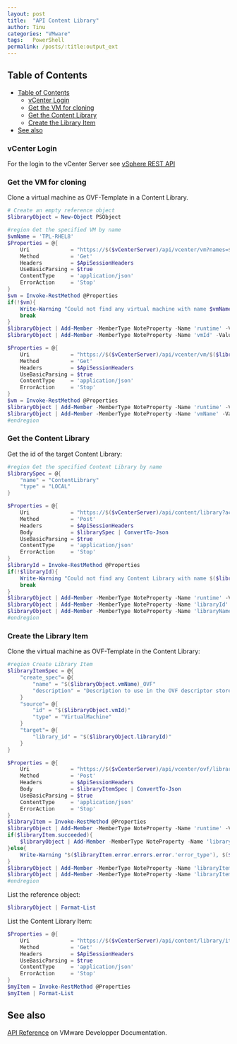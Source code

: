 ```yaml
---
layout: post
title:  "API Content Library"
author: Tinu
categories: "VMware"
tags:   PowerShell
permalink: /posts/:title:output_ext
---
```


## Table of Contents

- [Table of Contents](#table-of-contents)
  - [vCenter Login](#vcenter-login)
  - [Get the VM for cloning](#get-the-vm-for-cloning)
  - [Get the Content Library](#get-the-content-library)
  - [Create the Library Item](#create-the-library-item)
- [See also](#see-also)

### vCenter Login

For the login to the vCenter Server see [vSphere REST API](https://tinuwalther.github.io/posts/vmwapivcenter.html)

### Get the VM for cloning

Clone a virtual machine as OVF-Template in a Content Library.

````powershell
# Create an empty reference object
$libraryObject = New-Object PSObject
````

````powershell
#region Get the specified VM by name
$vmName = 'TPL-RHEL8'
$Properties = @{
    Uri             = "https://$($vCenterServer)/api/vcenter/vm?names=$($vmName)"
    Method          = 'Get'
    Headers         = $ApiSessionHeaders
    UseBasicParsing = $true
    ContentType     = 'application/json'
    ErrorAction     = 'Stop'
}
$vm = Invoke-RestMethod @Properties
if(!$vm){
    Write-Warning "Could not find any virtual machine with name $vmName"
    break
}
$libraryObject | Add-Member -MemberType NoteProperty -Name 'runtime' -Value $(Get-Date -f 'yyyy-MM-dd HH:mm:ss.fff') -Force
$libraryObject | Add-Member -MemberType NoteProperty -Name 'vmId' -Value $($vm.vm) -Force

$Properties = @{
    Uri             = "https://$($vCenterServer)/api/vcenter/vm/$($libraryObject.vmId)"
    Method          = 'Get'
    Headers         = $ApiSessionHeaders
    UseBasicParsing = $true
    ContentType     = 'application/json'
    ErrorAction     = 'Stop'
}
$vm = Invoke-RestMethod @Properties
$libraryObject | Add-Member -MemberType NoteProperty -Name 'runtime' -Value $(Get-Date -f 'yyyy-MM-dd HH:mm:ss.fff') -Force
$libraryObject | Add-Member -MemberType NoteProperty -Name 'vmName' -Value $($vm.name)
#endregion
````

### Get the Content Library

Get the id of the target Content Library:

````powershell
#region Get the specified Content Library by name
$librarySpec = @{
    "name" = "ContentLibrary"
    "type" = "LOCAL"
}

$Properties = @{
    Uri             = "https://$($vCenterServer)/api/content/library?action=find"
    Method          = 'Post'
    Headers         = $ApiSessionHeaders
    Body            = $librarySpec | ConvertTo-Json
    UseBasicParsing = $true
    ContentType     = 'application/json'
    ErrorAction     = 'Stop'
}
$libraryId = Invoke-RestMethod @Properties
if(!$libraryId){
    Write-Warning "Could not find any Content Library with name $($librarySpec.name)"
    break
}
$libraryObject | Add-Member -MemberType NoteProperty -Name 'runtime' -Value $(Get-Date -f 'yyyy-MM-dd HH:mm:ss.fff') -Force
$libraryObject | Add-Member -MemberType NoteProperty -Name 'libraryId' -Value $($libraryId)
$libraryObject | Add-Member -MemberType NoteProperty -Name 'libraryName' -Value $($librarySpec.name)
#endregion
````

### Create the Library Item

Clone the virtual machine as OVF-Template in the Content Library:

````powershell
#region Create Library Item
$libraryItemSpec = @{
    "create_spec"= @{
        "name" = "$($libraryObject.vmName)_OVF"
        "description" = "Description to use in the OVF descriptor stored in the library item. If unset, the server will use source’s current annotation."
    }
    "source"= @{
        "id" = "$($libraryObject.vmId)"
        "type" = "VirtualMachine"
    }
    "target"= @{
        "library_id" = "$($libraryObject.libraryId)"
    }
}

$Properties = @{
    Uri             = "https://$($vCenterServer)/api/vcenter/ovf/library-item"
    Method          = 'Post'
    Headers         = $ApiSessionHeaders
    Body            = $libraryItemSpec | ConvertTo-Json
    UseBasicParsing = $true
    ContentType     = 'application/json'
    ErrorAction     = 'Stop'
}
$libraryItem = Invoke-RestMethod @Properties
$libraryObject | Add-Member -MemberType NoteProperty -Name 'runtime' -Value $(Get-Date -f 'yyyy-MM-dd HH:mm:ss.fff') -Force
if($libraryItem.succeeded){
    $libraryObject | Add-Member -MemberType NoteProperty -Name 'libraryItemId' -Value $($libraryItem.'ovf_library_item_id')
}else{
    Write-Warning "$($libraryItem.error.errors.error.'error_type'), $($libraryItem.error.errors.error.messages.default_message)"
}
$libraryObject | Add-Member -MemberType NoteProperty -Name 'libraryItemSucceeded' -Value $($libraryItem.succeeded) -Force
$libraryObject | Add-Member -MemberType NoteProperty -Name 'libraryItemError' -Value $($libraryItem.error) -Force
#endregion
````

List the reference object:

````powershell
$libraryObject | Format-List
````

List the Content Library Item:

````powershell
$Properties = @{
    Uri             = "https://$($vCenterServer)/api/content/library/item/$($libraryObject.libraryItemId)"
    Method          = 'Get'
    Headers         = $ApiSessionHeaders
    UseBasicParsing = $true
    ContentType     = 'application/json'
    ErrorAction     = 'Stop'
}
$myItem = Invoke-RestMethod @Properties
$myItem | Format-List
````

## See also

[API Reference](https://developer.vmware.com/apis/vsphere-automation/v7.0U3/) on VMware Developper Documentation.

